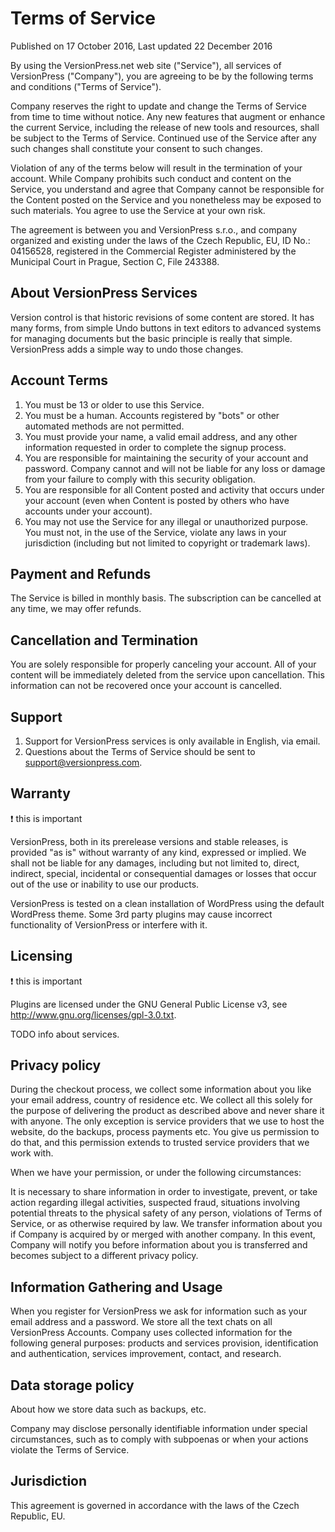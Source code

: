 # Terms of Service

Published on 17 October 2016, Last updated 22 December 2016

By using the VersionPress.net web site ("Service"), all services of VersionPress ("Company"), you are agreeing to be by the following terms and conditions ("Terms of Service").

Company reserves the right to update and change the Terms of Service from time to time without notice. Any new features that augment or enhance the current Service, including the release of new tools and resources, shall be subject to the Terms of Service. Continued use of the Service after any such changes shall constitute your consent to such changes. 

Violation of any of the terms below will result in the termination of your account. While Company prohibits such conduct and content on the Service, you understand and agree that Company cannot be responsible for the Content posted on the Service and you nonetheless may be exposed to such materials. You agree to use the Service at your own risk.

The agreement is between you and VersionPress s.r.o., and company organized and existing under the laws of the Czech Republic, EU, ID No.: 04156528, registered in the Commercial Register administered by the Municipal Court in Prague, Section C, File 243388.

## About VersionPress Services

Version control is that historic revisions of some content are stored. It has many forms, from simple Undo buttons in text editors to advanced systems for managing documents but the basic principle is really that simple. VersionPress adds a simple way to undo those changes.

## Account Terms

1. You must be 13 or older to use this Service.
2. You must be a human. Accounts registered by "bots" or other automated methods are not permitted.
3. You must provide your name, a valid email address, and any other information requested in order to complete the signup process.
4. You are responsible for maintaining the security of your account and password. Company cannot and will not be liable for any loss or damage from your failure to comply with this security obligation.
5. You are responsible for all Content posted and activity that occurs under your account (even when Content is posted by others who have accounts under your account).
6. You may not use the Service for any illegal or unauthorized purpose. You must not, in the use of the Service, violate any laws in your jurisdiction (including but not limited to copyright or trademark laws).

## Payment and Refunds

The Service is billed in monthly basis. The subscription can be cancelled at any time,  we may offer refunds.

## Cancellation and Termination

You are solely responsible for properly canceling your account. All of your content will be immediately deleted from the service upon cancellation. This information can not be recovered once your account is cancelled.

## Support
1. Support for VersionPress services is only available in English, via email.
2. Questions about the Terms of Service should be sent to support@versionpress.com.

## Warranty

:exclamation: this is important

VersionPress, both in its prerelease versions and stable releases, is provided "as is" without warranty of any kind, expressed or implied. We shall not be liable for any damages, including but not limited to, direct, indirect, special, incidental or consequential damages or losses that occur out of the use or inability to use our products.

VersionPress is tested on a clean installation of WordPress using the default WordPress theme. Some 3rd party plugins may cause incorrect functionality of VersionPress or interfere with it.

## Licensing

:exclamation: this is important

Plugins are licensed under the GNU General Public License v3, see http://www.gnu.org/licenses/gpl-3.0.txt.

TODO info about services.


## Privacy policy

During the checkout process, we collect some information about you like your email address, country of residence etc. We collect all this solely for the purpose of delivering the product as described above and never share it with anyone. The only exception is service providers that we use to host the website, do the backups, process payments etc. You give us permission to do that, and this permission extends to trusted service providers that we work with.

When we have your permission, or under the following circumstances:

It is necessary to share information in order to investigate, prevent, or take action regarding illegal activities, suspected fraud, situations involving potential threats to the physical safety of any person, violations of Terms of Service, or as otherwise required by law.
We transfer information about you if Company is acquired by or merged with another company. In this event, Company will notify you before information about you is transferred and becomes subject to a different privacy policy.

## Information Gathering and Usage
When you register for VersionPress we ask for information such as your email address and a password.
We store all the text chats on all VersionPress Accounts.
Company uses collected information for the following general purposes: products and services provision, identification and authentication, services improvement, contact, and research.

## Data storage policy 

About how we store data such as backups, etc.

Company may disclose personally identifiable information under special circumstances, such as to comply with subpoenas or when your actions violate the Terms of Service.

## Jurisdiction

This agreement is governed in accordance with the laws of the Czech Republic, EU.